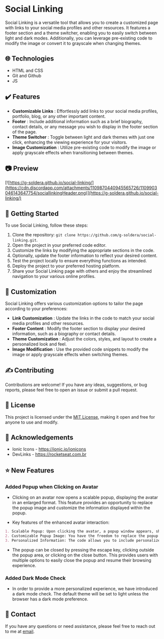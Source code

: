 # Social Linking

Social Linking is a versatile tool that allows you to create a customized page with links to your social media profiles and other resources. It features a footer section and a theme switcher, enabling you to easily switch between light and dark modes. Additionally, you can leverage pre-existing code to modify the image or convert it to grayscale when changing themes.

## 🌐 Technologies

- HTML and CSS
- Git and Github
- JS

## ✔️ Features

- **Customizable Links** : Effortlessly add links to your social media profiles, portfolio, blog, or any other important content.
- **Footer** : Include additional information such as a brief biography, contact details, or any message you wish to display in the footer section of the page.
- **Theme Switcher** : Toggle between light and dark themes with just one click, enhancing the viewing experience for your visitors.
- **Image Customization** : Utilize pre-existing code to modify the image or apply grayscale effects when transitioning between themes.

## 📷 Preview

[![https://g-soldera.github.io/social-linking/](https://cdn.discordapp.com/attachments/1109870440945565726/1109903046143647754/sociallinkingHeader.png)](https://g-soldera.github.io/social-linking/)

## 📃 Getting Started

To use Social Linking, follow these steps:

1. Clone the repository: `git clone https://github.com/g-soldera/social-linking.git`.
2. Open the project in your preferred code editor.
3. Customize the links by modifying the appropriate sections in the code.
4. Optionally, update the footer information to reflect your desired content.
5. Test the project locally to ensure everything functions as intended.
6. Deploy the project to your preferred hosting platform.
7. Share your Social Linking page with others and enjoy the streamlined navigation to your various online profiles.

## 🎨 Customization

Social Linking offers various customization options to tailor the page according to your preferences:

- **Link Customization** : Update the links in the code to match your social media profiles and other resources.
- **Footer Content** : Modify the footer section to display your desired information, such as a biography or contact details.
- **Theme Customization** : Adjust the colors, styles, and layout to create a personalized look and feel.
- **Image Modification** : Use the provided code snippets to modify the image or apply grayscale effects when switching themes.

## ✍️ Contributing

Contributions are welcome! If you have any ideas, suggestions, or bug reports, please feel free to open an issue or submit a pull request.

## 🪪 License

This project is licensed under the [MIT License](https://tlo.mit.edu/learn-about-intellectual-property/software-and-open-source-licensing/open-source-licensing), making it open and free for anyone to use and modify.

## 🫴 Acknowledgements

- Ionic Icons - https://ionic.io/ionicons
- DevLinks - https://rocketseat.com.br

## ⭐ New Features

### Added Popup when Clicking on Avatar

- Clicking on an avatar now opens a scalable popup, displaying the avatar in an enlarged format. This feature provides an opportunity to replace the popup image and customize the information displayed within the popup.

* Key features of the enhanced avatar interaction:

```markdown
1. Scalable Popup: Upon clicking the avatar, a popup window appears, showcasing the avatar (or other image) in a larger size (responsive), enabling users to have a closer look.
2. Customizable Popup Image: You have the freedom to replace the popup image with any desired image by modifying the code.
3. Personalized Information: The code allows you to include personalized information within the popup, tailoring it to your specific needs.
```

- The popup can be closed by pressing the escape key, clicking outside the popup area, or clicking on the close button. This provides users with multiple options to easily close the popup and resume their browsing experience.

### Added Dark Mode Check

- In order to provide a more personalized experience, we have introduced a dark mode check. The default theme will be set to light unless the browser has a dark mode preference.

## 📇 Contact

If you have any questions or need assistance, please feel free to reach out to me at [email](mailto:gustavo.soldera@gmail.com).
